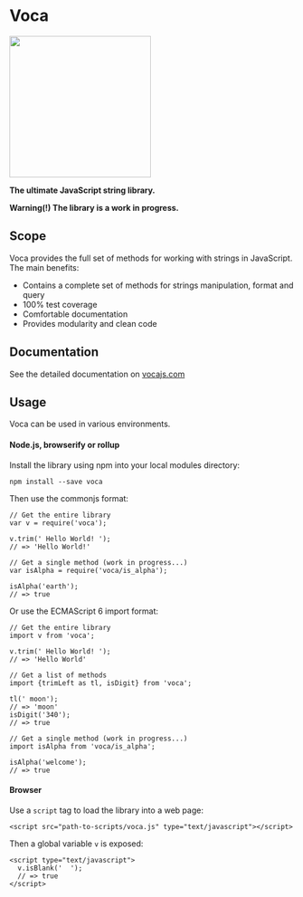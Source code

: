 # Voca

<img src="http://vocajs.com/images/voca-logo.png" width="250px"/>

**The ultimate JavaScript string library.**

**Warning(!) The library is a work in progress.**

## Scope

Voca provides the full set of methods for working with strings in JavaScript. The main benefits:  

*  Contains a complete set of methods for strings manipulation, format and query
*  100% test coverage
*  Comfortable documentation
*  Provides modularity and clean code

## Documentation

See the detailed documentation on [vocajs.com](vocajs.com)

## Usage
Voca can be used in various environments.  

#### Node.js, browserify or rollup
Install the library using npm into your local modules directory:
```
npm install --save voca
```
Then use the commonjs format:
```
// Get the entire library
var v = require('voca');

v.trim(' Hello World! ');
// => 'Hello World!'

// Get a single method (work in progress...)
var isAlpha = require('voca/is_alpha');

isAlpha('earth');
// => true
```
Or use the ECMAScript 6 import format:
```
// Get the entire library
import v from 'voca';

v.trim(' Hello World! ');
// => 'Hello World'

// Get a list of methods
import {trimLeft as tl, isDigit} from 'voca';

tl(' moon');
// => 'moon'
isDigit('340');
// => true

// Get a single method (work in progress...)
import isAlpha from 'voca/is_alpha';

isAlpha('welcome');
// => true
```

#### Browser
Use a `script` tag to load the library into a web page:
```
<script src="path-to-scripts/voca.js" type="text/javascript"></script>
```
Then a global variable `v` is exposed:
```
<script type="text/javascript">
  v.isBlank('  ');
  // => true
</script>
```